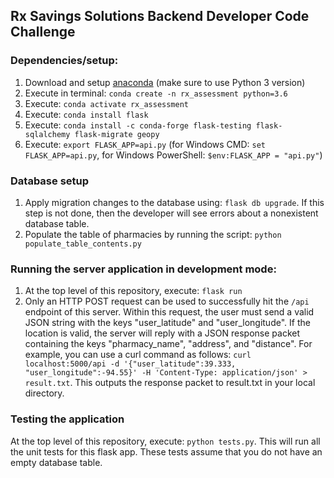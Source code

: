 ## Rx Savings Solutions Backend Developer Code Challenge

### Dependencies/setup:  
1. Download and setup [anaconda](https://www.anaconda.com/distribution/) (make sure to use Python 3 version)  
2. Execute in terminal: `conda create -n rx_assessment python=3.6`
3. Execute: `conda activate rx_assessment`  
4. Execute: `conda install flask`  
5. Execute: `conda install -c conda-forge flask-testing flask-sqlalchemy flask-migrate geopy`  
6. Execute: `export FLASK_APP=api.py` (for Windows CMD: `set FLASK_APP=api.py`, for Windows PowerShell: `$env:FLASK_APP = "api.py"`)

### Database setup
1. Apply migration changes to the database using: `flask db upgrade`. If this step is not done, then the developer will see errors about a nonexistent database table.
2. Populate the table of pharmacies by running the script: `python populate_table_contents.py`  

### Running the server application in development mode:
1. At the top level of this repository, execute: `flask run`
2. Only an HTTP POST request can be used to successfully hit the `/api` endpoint of this server. Within this request, the user must send a valid JSON string with the keys "user_latitude" and "user_longitude". If the location is valid, the server will reply with a JSON response packet containing the keys "pharmacy_name", "address", and "distance". For example, you can use a curl command as follows: `curl localhost:5000/api -d '{"user_latitude":39.333, "user_longitude":-94.55}' -H 'Content-Type: application/json' > result.txt`. This outputs the response packet to result.txt in your local directory.

### Testing the application
At the top level of this repository, execute: `python tests.py`. This will run all the unit tests for this flask app. These tests assume that you do not have an empty database table.